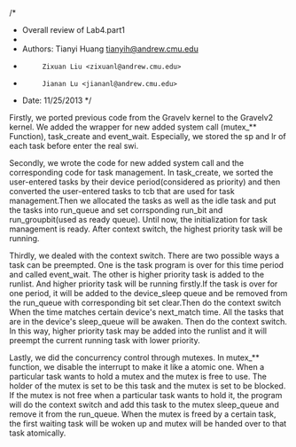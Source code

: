 /*
 * Overall review of Lab4.part1
 *
 * Authors: Tianyi Huang <tianyih@andrew.cmu.edu>
 *          Zixuan Liu <zixuanl@andrew.cmu.edu>
 *  	    Jianan Lu <jiananl@andrew.cmu.edu>
 * Date:    11/25/2013
 */

 Firstly, we ported previous code from the Gravelv kernel to the Gravelv2 kernel.
 We added the wrapper for new added system call (mutex_** Function), task_create
 and event_wait. Especially, we stored the sp and lr of each task before enter the 
 real swi. 

 Secondly, we wrote the code for new added system call and the corresponding code
 for task management. In task_create, we sorted the user-entered tasks by their device
 period(considered as priority) and then converted the user-entered tasks to tcb that are 
 used for task management.Then we allocated the tasks as well as the idle task and put 
 the tasks into run_queue and set corrsponding run_bit and run_groupbit(used as ready queue). 
 Until now, the initialization for task management is ready. After context switch, the 
 highest priority task will be running.
 
 Thirdly, we dealed with the context switch. There are two possible ways a task can be 
 preempted. One is the task program is over for this time period and called event_wait. 
 The other is higher priority task is added to the runlist. And higher priority task will 
 be running firstly.If the task is over for one period, it will be added to the device_sleep 
 queue and be removed from the run_queue with corresponding bit set clear.Then do the 
 context switch When the time matches certain device's next_match time. All the tasks 
 that are in the device's sleep_queue will be awaken. Then do the context switch. In this 
 way, higher priority task may be added into the runlist and it will preempt the current 
 running task with lower priority.
 	
 Lastly, we did the concurrency control through mutexes. In mutex_** function, we disable 
 the interrupt to make it like a atomic one. When a particular task wants to hold a mutex 
 and the mutex is free to use. The holder of the mutex is set to be this task and the mutex
 is set to be blocked. If the mutex is not free when a particular task wants to hold it,
 the program will do the context switch and add this task to the mutex sleep_queue and 
 remove it from the run_queue. When the mutex is freed by a certain task, the first waiting
 task will be woken up and mutex will be handed over to that task atomically.


 
